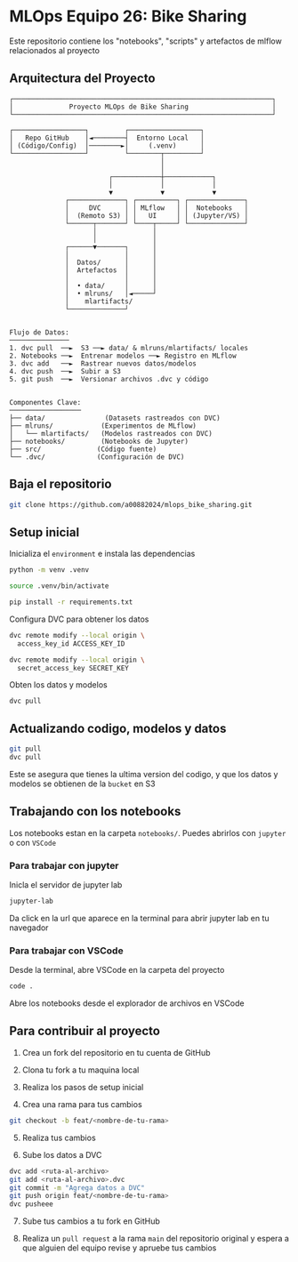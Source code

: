 # MLOps Equipo 26: Bike Sharing


Este repositorio contiene los "notebooks", "scripts" y artefactos de mlflow relacionados al proyecto

## Arquitectura del Proyecto

```
┌─────────────────────────────────────────────────────────────────┐
│              Proyecto MLOps de Bike Sharing                     │
└─────────────────────────────────────────────────────────────────┘

┌──────────────────┐         ┌──────────────────┐
│   Repo GitHub    │◄────────┤  Entorno Local   │
│ (Código/Config)  │────────►│     (.venv)      │
└──────────────────┘         └────────┬─────────┘
                                      │
                                      │
                         ┌────────────┼────────────┐
                         │            │            │
                         ▼            ▼            ▼
              ┌──────────────┐ ┌──────────┐ ┌──────────────┐
              │     DVC      │ │ MLflow   │ │  Notebooks   │
              │  (Remoto S3) │ │   UI     │ │ (Jupyter/VS) │
              └──────┬───────┘ └────┬─────┘ └──────────────┘
                     │              │
                     │              │
              ┌──────▼───────┐      │
              │              │      │
              │  Datos/      │      │
              │  Artefactos  │      │
              │              │      │
              │  • data/     │      │
              │  • mlruns/   │◄─────┘
              │    mlartifacts/
              └──────────────┘


Flujo de Datos:
───────────────
1. dvc pull  ──►  S3 ──► data/ & mlruns/mlartifacts/ locales
2. Notebooks ──►  Entrenar modelos ──► Registro en MLflow
3. dvc add   ──►  Rastrear nuevos datos/modelos
4. dvc push  ──►  Subir a S3
5. git push  ──►  Versionar archivos .dvc y código


Componentes Clave:
──────────────────
├── data/               (Datasets rastreados con DVC)
├── mlruns/            (Experimentos de MLflow)
│   └── mlartifacts/   (Modelos rastreados con DVC)
├── notebooks/         (Notebooks de Jupyter)
├── src/              (Código fuente)
└── .dvc/             (Configuración de DVC)
```

## Baja el repositorio 

```bash
git clone https://github.com/a00882024/mlops_bike_sharing.git
```


## Setup inicial 

Inicializa el `environment` e instala las dependencias

```bash
python -m venv .venv

source .venv/bin/activate

pip install -r requirements.txt
```

Configura DVC para obtener los datos 

```bash
dvc remote modify --local origin \
  access_key_id ACCESS_KEY_ID

dvc remote modify --local origin \
  secret_access_key SECRET_KEY
```

Obten los datos y modelos

```
dvc pull
```


## Actualizando codigo, modelos y datos 

```bash
git pull
dvc pull
```

Este se asegura que tienes la ultima version del codigo, y que los datos y modelos se obtienen de la `bucket` en S3

## Trabajando con los notebooks

Los notebooks estan en la carpeta `notebooks/`. Puedes abrirlos con `jupyter` o con `VSCode`


### Para trabajar con jupyter

Inicla el servidor de jupyter lab 

```bash
jupyter-lab
``` 

Da click en la url que aparece en la terminal para abrir jupyter lab en tu navegador

### Para trabajar con VSCode

Desde la terminal, abre VSCode en la carpeta del proyecto

```bash
code .
```

Abre los notebooks desde el explorador de archivos en VSCode

## Para contribuir al proyecto 

1. Crea un fork del repositorio en tu cuenta de GitHub

2. Clona tu fork a tu maquina local

3. Realiza los pasos de setup inicial 

4. Crea una rama para tus cambios

```bash
git checkout -b feat/<nombre-de-tu-rama>
```

5. Realiza tus cambios

6. Sube los datos a DVC

```bash
dvc add <ruta-al-archivo>
git add <ruta-al-archivo>.dvc
git commit -m "Agrega datos a DVC"
git push origin feat/<nombre-de-tu-rama>
dvc pusheee
```

7. Sube tus cambios a tu fork en GitHub

8. Realiza un `pull request` a la rama `main` del repositorio original y espera a que alguien del equipo revise y apruebe tus cambios
